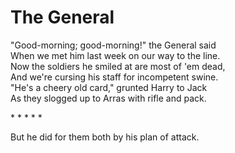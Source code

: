 # The General

"Good-morning; good-morning!" the General said  
When we met him last week on our way to the line.  
Now the soldiers he smiled at are most of 'em dead,  
And we're cursing his staff for incompetent swine.  
"He's a cheery old card," grunted Harry to Jack  
As they slogged up to Arras with rifle and pack.

\* \* \* \* \*  

But he did for them both by his plan of attack.  
